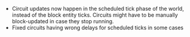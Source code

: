 * Circuit updates now happen in the scheduled tick phase of the world, instead of the block entity ticks. Circuits might have to be manually block-updated in case they stop running.
* Fixed circuits having wrong delays for scheduled ticks in some cases
